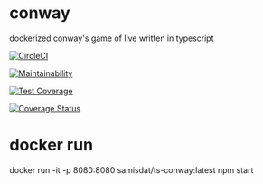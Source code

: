 # conway

dockerized conway's game of live written in typescript

[![CircleCI](https://circleci.com/gh/Samisdat/ts-conway.svg?style=svg)](https://circleci.com/gh/Samisdat/conway)

[![Maintainability](https://api.codeclimate.com/v1/badges/e56ebc70c3784ddc4719/maintainability)](https://codeclimate.com/github/Samisdat/ts-conway/maintainability)

[![Test Coverage](https://api.codeclimate.com/v1/badges/e56ebc70c3784ddc4719/test_coverage)](https://codeclimate.com/github/Samisdat/ts-conway/test_coverage)

<a href='https://coveralls.io/github/Samisdat/ts-conway?branch=develop'><img src='https://coveralls.io/repos/github/Samisdat/ts-conway/badge.svg?branch=develop' alt='Coverage Status' /></a>

# docker run

docker run -it  -p 8080:8080 samisdat/ts-conway:latest npm start
